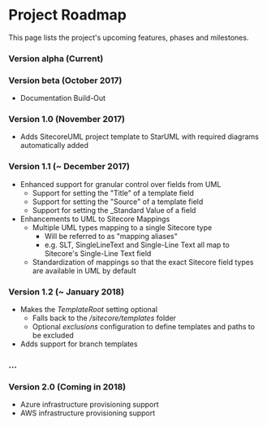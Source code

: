 # Project Roadmap

This page lists the project's upcoming features, phases and milestones.

### Version alpha \(Current\)

### Version beta \(October 2017\)

* Documentation Build-Out

### Version 1.0 \(November 2017\)

* Adds SitecoreUML project template to StarUML with required diagrams automatically added

### Version 1.1 \(~ December 2017\)

* Enhanced support for granular control over fields from UML
  * Support for setting the "Title" of a template field
  * Support for setting the "Source" of a template field
  * Support for setting the \_Standard Value of a field
* Enhancements to UML to Sitecore Mappings
  * Multiple UML types mapping to a single Sitecore type
    * Will be referred to as "mapping aliases"
    * e.g. SLT, SingleLineText and Single-Line Text all map to Sitecore's Single-Line Text field
  * Standardization of mappings so that the exact Sitecore field types are available in UML by default

### Version 1.2 \(~ January 2018\)

* Makes the _TemplateRoot_ setting optional
  * Falls back to the _/sitecore/templates_ folder 
  * Optional _exclusions_ configuration to define templates and paths to be excluded
* Adds support for branch templates 

### ...

### Version 2.0 \(Coming in 2018\)

* Azure infrastructure provisioning support
* AWS infrastructure provisioning support



